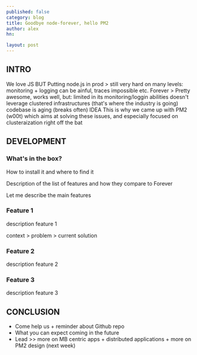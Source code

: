 ```yaml
---
published: false
category: blog
title: Goodbye node-forever, hello PM2
author: alex
hn: 

layout: post
---
```


## INTRO

We love JS BUT
Putting node.js in prod > still very hard on many levels: monitoring  + logging can be ainful, traces impossible etc.
Forever > Pretty awesome, works well, but:
limited in its monitoring/loggin abilities
doesn't leverage clustered infrastructures (that's where the industry is going)
codebase is aging (breaks often)
IDEA This is why we came up with PM2 (w00t) which aims at solving these issues, and especially focused on clusteraization right off the bat

## DEVELOPMENT

### What's in the box?

How to install it and where to find it

Description of the list of features and how they compare to Forever

Let me describe the main features

### Feature 1

description feature 1

context > problem > current solution

### Feature 2

description feature 2

### Feature 3

description feature 3

## CONCLUSION

- Come help us + reminder about Github repo
- What you can expect coming in the future
- Lead >> more on MB centric apps + distributed applications + more on PM2 design (next week)